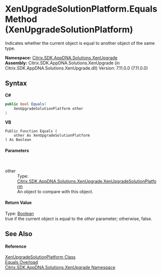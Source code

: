 # XenUpgradeSolutionPlatform.Equals Method (XenUpgradeSolutionPlatform)
 

Indicates whether the current object is equal to another object of the same type.

**Namespace:**&nbsp;<a href="2805b95f-a335-5d98-deaf-c0312b394eda">Citrix.SDK.AppDNA.Solutions.XenUpgrade</a><br />**Assembly:**&nbsp;Citrix.SDK.AppDNA.Solutions.XenUpgrade (in Citrix.SDK.AppDNA.Solutions.XenUpgrade.dll) Version: 7.11.0.0 (7.11.0.0)

## Syntax

**C#**
```csharp
public bool Equals(
	XenUpgradeSolutionPlatform other
)
```

**VB**
```vbnet
Public Function Equals ( 
	other As XenUpgradeSolutionPlatform
) As Boolean
```


#### Parameters
&nbsp;<dl><dt>other</dt><dd>Type: <a href="48bcdf7c-5ba9-7d5c-97a4-df0ee82d9c4b">Citrix.SDK.AppDNA.Solutions.XenUpgrade.XenUpgradeSolutionPlatform</a><br />An object to compare with this object.</dd></dl>

#### Return Value
Type: <a href="http://msdn2.microsoft.com/en-us/library/a28wyd50" target="_blank">Boolean</a><br />true if the current object is equal to the *other* parameter; otherwise, false.

## See Also


#### Reference
<a href="48bcdf7c-5ba9-7d5c-97a4-df0ee82d9c4b">XenUpgradeSolutionPlatform Class</a><br /><a href="f7fffea0-d092-5ce4-3b55-704e52e19f12">Equals Overload</a><br /><a href="2805b95f-a335-5d98-deaf-c0312b394eda">Citrix.SDK.AppDNA.Solutions.XenUpgrade Namespace</a><br />